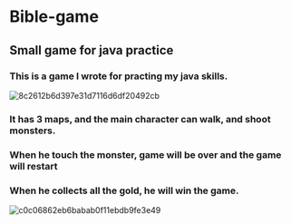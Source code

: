 # Bible-game
## Small game for java practice
### This is a game I wrote for practing my java skills.
![8c2612b6d397e31d7116d6df20492cb](https://user-images.githubusercontent.com/118865652/213830231-0a6efd32-c941-4a29-b6fd-9d1f2795537f.png)

### It has 3 maps, and the main character can walk, and shoot monsters.
### When he touch the monster, game will be over and the game will restart
### When he collects all the gold, he will win the game.
![c0c06862eb6babab0f11ebdb9fe3e49](https://user-images.githubusercontent.com/118865652/213830223-611642be-a797-46f3-8ecb-e0ee1e9361d5.png)
